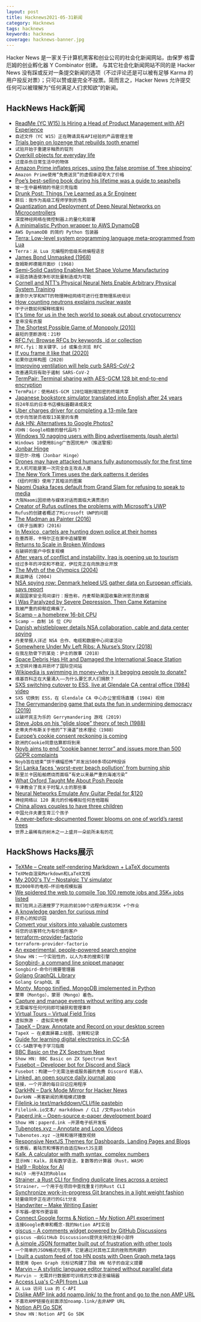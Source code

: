 ```yaml
---
layout: post
title: Hacknews2021-05-31新闻
category: Hacknews
tags: hacknews
keywords: hacknews
coverage: hacknews-banner.jpg
---
```


Hacker News 是一家关于计算机黑客和创业公司的社会化新闻网站，由保罗·格雷厄姆的创业孵化器 Y Combinator 创建。
与其它社会化新闻网站不同的是 Hacker News 没有踩或反对一条提交新闻的选项（不过评论还是可以被有足够 Karma 的用户投反对票）；只可以赞或是完全不投票。简而言之，Hacker News 允许提交任何可以被理解为“任何满足人们求知欲”的新闻。

## HackNews Hack新闻


- [ReadMe (YC W15) Is Hiring a Head of Product Management with API Experience](https://readme.com/careers#head-of-product-management)
- `自述文件（YC W15）正在聘请具有API经验的产品管理主管`
- [Trials begin on lozenge that rebuilds tooth enamel](https://dental.washington.edu/trials-begin-on-lozenge-that-rebuilds-tooth-enamel/)
- `试验开始于重建牙釉质的锭剂`
- [Overkill objects for everyday life](https://neil.computer/notes/overkill-objects-for-everyday-life/)
- `过度杀伤日常生活中的物体`
- [Amazon Prime inflates prices, using the false promise of ‘free shipping’](https://mattstoller.substack.com/p/amazon-primes-free-shipping-promise)
- `Amazon Prime使用“免费送货”的虚假承诺夸大了价格`
- [Poe’s best-selling book during his lifetime was a guide to seashells](https://www.atlasobscura.com/articles/edgar-allen-poe-seashell-book)
- `坡一生中最畅销的书是贝壳指南`
- [Drunk Post: Things I've Learned as a Sr Engineer](https://old.reddit.com/r/ExperiencedDevs/comments/nmodyl/drunk_post_things_ive_learned_as_a_sr_engineer/)
- `醉后：我作为高级工程师学到的东西`
- [Quantization and Deployment of Deep Neural Networks on Microcontrollers](https://www.mdpi.com/1424-8220/21/9/2984/htm)
- `深度神经网络在微控制器上的量化和部署`
- [A minimalistic Python wrapper to AWS DynamoDB](https://github.com/dineshsonachalam/Lucid-Dynamodb)
- `AWS DynamoDB 的简约 Python 包装器`
- [Terra: Low-level system programming language meta-programmed from Lua](https://terralang.org/)
- `Terra：从 Lua 元编程的低级系统编程语言`
- [James Bond Unmasked (1968)](https://www.commentarymagazine.com/articles/mordecai-richler/james-bond-unmasked/)
- `詹姆斯邦德揭开面纱 (1968)`
- [Semi-Solid Casting Enables Net Shape Volume Manufacturing](https://www.engineering.com/story/semi-solid-casting-enables-net-shape-volume-manufacturing)
- `半固态铸造使净形状批量制造成为可能`
- [Cornell and NTT’s Physical Neural Nets Enable Arbitrary Physical System Training](https://syncedreview.com/2021/05/27/deepmind-podracer-tpu-based-rl-frameworks-deliver-exceptional-performance-at-low-cost-28/)
- `康奈尔大学和NTT的物理神经网络可进行任意物理系统培训`
- [How counting neutrons explains nuclear waste](https://rootsofprogress.org/nuclear-physics)
- `中子计数如何解释核废料`
- [It's time for us in the tech world to speak out about cryptocurrency](https://twitter.com/Pinboard/status/1399058952336277505)
- `皇帝没有衣服`
- [The Shortest Possible Game of Monopoly (2010)](https://scatter.wordpress.com/2010/05/30/the-shortest-possible-game-of-monopoly-21-seconds/)
- `最短的垄断游戏：21秒`
- [RFC.fyi: Browse RFCs by keywords, id or collection](https://rfc.fyi/)
- `RFC.fyi：按关键字、id 或集合浏览 RFC`
- [If you frame it like that (2020)](https://theamericanscholar.org/if-you-frame-it-like-that/)
- `如果你这样构图（2020）`
- [Improving ventilation will help curb SARS-CoV-2](https://www.economist.com/science-and-technology/2021/05/26/improving-ventilation-will-help-curb-sars-cov-2)
- `改善通风将有助于遏制 SARS-CoV-2`
- [TermPair: Terminal sharing with AES-GCM 128 bit end-to-end encryption](https://github.com/cs01/termpair)
- `TermPair：使用AES-GCM 128位端到端加密的终端共享`
- [Japanese bookstore simulator translated into English after 24 years](https://rhizome.org/editorial/2021/may/18/true-fans-translate-fansubbing-bookstory/)
- `将24年后的日本书店模拟器翻译成英文`
- [Uber charges driver for completing a 13-mile fare](https://twitter.com/TheSofaaa/status/1398990015611473927)
- `优步向驾驶员收取13英里的车费`
- [Ask HN: Alternatives to Google Photos?](item?id=27338008)
- `问HN：Google相册的替代品吗？`
- [Windows 10 nagging users with Bing advertisements (push alerts)](https://www.windowslatest.com/2021/05/31/windows-10-is-now-nagging-users-with-microsoft-bing-alerts/)
- `Windows 10使用Bing广告困扰用户（推送警报）`
- [Jonbar Hinge](https://en.wikipedia.org/wiki/Jonbar_hinge)
- `琼巴尔·欣格（Jonbar Hinge）`
- [Drones may have attacked humans fully autonomously for the first time](https://nypost.com/2021/05/29/killer-drone-hunted-down-a-human-target-without-being-told-to/)
- `无人机可能是第一次完全自主攻击人类`
- [The New York Times uses the dark patterns it derides](https://www.nirandfar.com/cancel-new-york-times/)
- `《纽约时报》使用了其暗淡的图案`
- [Naomi Osaka faces default from Grand Slam for refusing to speak to media](https://www.bbc.com/sport/tennis/57301475)
- `大阪Naomi因拒绝与媒体对话而面临大满贯违约`
- [Creator of Rufus outlines the problems with Microsoft's UWP](https://github.com/pbatard/rufus/issues/1617)
- `Rufus的创建者概述了Microsoft UWP的问题`
- [The Madman as Painter (2016)](https://www.city-journal.org/html/madman-painter-14347.html)
- `《疯子当画家》（2016）`
- [In Mexico, cartels are hunting down police at their homes](https://apnews.com/article/caribbean-mexico-police-f6ea7798ca3cc171ac13b3a5a6a6c266)
- `在墨西哥，卡特尔正在家中追捕警察`
- [Returns to Scale in Broken Windows](https://fantasticanachronism.com/2021/05/25/returns-to-scale-in-broken-windows/)
- `在破碎的窗户中恢复规模`
- [After years of conflict and instability, Iraq is opening up to tourism](https://monocle.com/magazine/issues/144/open-invitation/)
- `经过多年的冲突和不稳定，伊拉克正在向旅游业开放`
- [The Myth of the Olympics (2004)](https://www.nybooks.com/articles/2004/10/21/the-myth-of-the-olympics/)
- `奥运神话 (2004)`
- [NSA spying row: Denmark helped US gather data on European officials, says report](https://www.bbc.com/news/world-europe-57302806)
- `美国国家安全局间谍行：报告称，丹麦帮助美国收集欧洲官员的数据`
- [I Was Paralyzed by Severe Depression. Then Came Ketamine](https://www.nytimes.com/2021/05/30/opinion/ketamine-treatment-depression.html)
- `我被严重的抑郁症瘫痪了。`
- [Scamp – a homebrew 16-bit CPU](https://incoherency.co.uk/blog/stories/scamp-lives.html)
- `Scamp – 自制 16 位 CPU`
- [Danish whistleblower details NSA collaboration, cable and data center spying](https://www.datacenterdynamics.com/en/news/danish-whistleblower-details-nsa-collaboration-submarine-cable-spying-surveillance-data-center/)
- `丹麦举报人详述 NSA 合作、电缆和数据中心间谍活动`
- [Somewhere Under My Left Ribs: A Nurse’s Story (2018)](https://longreads.com/2018/05/31/somewhere-under-my-left-ribs-a-nurses-story/)
- `在我左肋骨下的某处：护士的故事（2018）`
- [Space Debris Has Hit and Damaged the International Space Station](https://www.sciencealert.com/space-debris-has-damaged-the-international-space-station)
- `太空碎片撞击并损坏了国际空间站`
- [Wikipedia is swimming in money–why is it begging people to donate?](https://www.dailydot.com/debug/wikipedia-endownemnt-fundraising/)
- `维基百科正在大量涌入——为什么要乞求人们捐款？`
- [SXS switching cutover to ESS, live at Glendale CA central office (1984) video](https://youtube.com/watch?v=saRir95iIWk)
- `SXS 切换到 ESS，在 Glendale CA 中心办公室现场直播 (1984) 视频`
- [The Gerrymandering game that puts the fun in undermining democracy (2019)](https://arstechnica.com/gaming/2019/08/mapmaker-the-gerrymandering-game-that-puts-the-fun-in-undermining-democracy/)
- `以破坏民主为乐的 Gerrymandering 游戏 (2019)`
- [Steve Jobs on his “glide slope” theory of tech (1988)](https://soundcloud.com/user-626311220/steve-jobs-on-his-glide-slope-theory-of-tech-1988)
- `史蒂夫乔布斯关于他的“下滑道”技术理论（1988）`
- [Europe’s cookie consent reckoning is coming](https://techcrunch.com/2021/05/30/europes-cookie-consent-reckoning-is-coming/)
- `欧洲的Cookie同意估算即将到来`
- [Noyb aims to end “cookie banner terror” and issues more than 500 GDPR complaints](https://noyb.eu/en/noyb-aims-end-cookie-banner-terror-and-issues-more-500-gdpr-complaints)
- `Noyb旨在结束“饼干横幅恐怖”并发出500多项GDPR投诉`
- [Sri Lanka faces 'worst-ever beach pollution' from burning ship](https://www.dw.com/en/sri-lanka-faces-worst-ever-beach-pollution-from-burning-ship/a-57712086)
- `斯里兰卡因船舶燃烧而面临“有史以来最严重的海滩污染”`
- [What Oxford Taught Me About Posh People](https://unherd.com/2021/05/what-oxford-taught-me-about-posh-people/)
- `牛津教会了我关于时髦人士的那些事`
- [Neural Networks Emulate Any Guitar Pedal for $120](https://hackaday.com/2021/05/30/neural-networks-emulate-any-guitar-pedal-for-120/)
- `神经网络以 120 美元的价格模拟任何吉他踏板`
- [China allows couples to have three children](https://www.bbc.com/news/world-asia-china-57303592)
- `中国允许夫妻生育三个孩子`
- [A never-before-documented flower blooms on one of world’s rarest trees](https://www.nationalgeographic.co.uk/environment-and-conservation/2021/05/a-never-before-documented-flower-blooms-on-one-of-worlds-rarest-trees)
- `世界上最稀有的树木之一上盛开一朵前所未有的花`


## HackShows Hacks展示

- [ TeXMe – Create self-rendering Markdown + LaTeX documents](https://github.com/susam/texme)
- `TeXMe自渲染Markdown和LaTeX文档`
- [ My 2000's TV – Nostalgic TV simulator](https://my00stv.com/)
- `我2000年的电视–怀旧电视模拟器`
- [ We spidered the web to compile Top 100 remote jobs and 35K+ jobs listed](https://remotists.com/top100_remotejobs/)
- `我们在网上迅速搜罗了列出的前100个远程作业和35K +个作业`
- [ A knowledge garden for curious mind](https://innos.io?s=HN)
- `好奇心的知识园`
- [ Convert your visitors into valuable customers](https://embedery.com)
- `将您的访客转化为有价值的客户`
- [ terraform-provider-factorio](https://github.com/efokschaner/terraform-provider-factorio)
- `terraform-provider-factorio`
- [ An experimental, people-powered search engine](https://ninfex.com/hello)
- `Show HN：一个实验性的，以人为本的搜索引擎`
- [ Songbird- a command line snippet manager](https://www.npmjs.com/package/songbird-cli)
- `Songbird-命令行摘要管理器`
- [ Golang GraphQL Library](https://github.com/getoutreach/goql)
- `Golang GraphQL 库`
- [ Monty, Mongo tinified. MongoDB implemented in Python](https://github.com/davidlatwe/montydb)
- `蒙蒂（Montgo），蒙哥（Mongo）着色。`
- [ Capture and manage events without writing any code](https://www.auditbite.com/)
- `无需编写任何代码即可捕获和管理事件`
- [ Virtual Tours – Virtual Field Trips](https://gez.la)
- `虚拟旅游 - 虚拟实地考察`
- [ TapeX – Draw, Annotate and Record on your desktop screen](https://tapex.app)
- `TapeX – 在桌面屏幕上绘图、注释和记录`
- [ Guide for learning digital electronics in CC-SA](http://learn.circuitverse.org)
- `CC-SA数字电子学习指南`
- [ BBC Basic on the ZX Spectrum Next](http://www.breakintoprogram.co.uk/projects/spectrum-next-projects/bbc-basic-for-the-spectrum-next-introduction)
- `Show HN: BBC Basic on ZX Spectrum Next`
- [ Fusebot – Developer bot for Discord and Slack](https://fusebot.io/)
- `Fusebot：构建一个无需注册或服务器的免费 Discord 机器人`
- [ Linked, an open source daily journal app](https://github.com/muc-dev/linked)
- `链接，一个开源的每日日记应用程序`
- [ DarkHN – Dark Mode Mirror for Hacker News](https://darkhn.herokuapp.com/)
- `DarkHN –黑客新闻的黑暗模式镜像`
- [ Filelink.io text/markddown/CLI/file pastebin](https://filelink.io)
- `Filelink.io文本/ markddown / CLI /文件pastebin`
- [ Paperd.ink – Open-source e-paper development board](https://paperd.ink)
- `Show HN：paperd.ink –开源电子纸开发板`
- [ Tubenotes.xyz – Annotate and Loop Videos](https://tubenotes.xyz/)
- `Tubenotes.xyz –注释和循环播放视频`
- [ Responsive NextJS Themes for Dashboards, Landing Pages and Blogs](https://creativedesignsguru.com/category/nextjs/)
- `仪表板，着陆页和博客的自适应NextJS主题`
- [ Kalk, A calculator with math syntax, complex numbers](https://kalk.strct.net)
- `显示HN：Kalk，具有数学语法，复数等的计算器（Rust，WASM）`
- [ Hal9 – Roblox for AI](https://hal9.ai/)
- `Hal9 –用于AI的Roblox`
- [ Strainer, a Rust CLI for finding duplicate lines across a project](https://github.com/brundonsmith/strainer)
- `Strainer，一个用于在项目中查找重复行的Rust CLI`
- [ Synchronize work-in-progress Git branches in a light weight fashion](https://github.com/rraval/git-nomad)
- `轻量级同步正在进行的Git分支`
- [ Handwriter – Make Writing Easier](https://github.com/sherlockdoyle/Handwriter)
- `手写器–使写作更容易`
- [ Connect Google forms & Notion – My Notion API experiment](https://formtonotion.com/demo)
- `连接Google表单和概念-我的Notion API实验`
- [ giscus – A comments widget powered by GitHub Discussions](https://giscus.app)
- `giscus –由GitHub Discussions提供支持的注释小部件`
- [ A simple JSON formatter built out of frustration with other tools](http://jsonformatter.com/)
- `一个简单的JSON格式化程序，它是通过对其他工具的挫败而构建的`
- [ I built a custom feed of top HN posts with Open Graph meta tags](https://www.presbot.com/feed/)
- `我使用 Open Graph 元标记构建了顶级 HN 帖子的自定义提要`
- [ Marvin – A stylistic language editor trained without parallel data](https://marvin.vivekaithal.co/)
- `Marvin – 无需并行数据即可训练的文体语言编辑器`
- [ Access Lua's C-API from Lua](https://git.sr.ht/~shakna/multilua)
- `从 Lua 访问 Lua 的 C-API`
- [ Dislike AMP link add noamp.link/ to the front and go to the non AMP URL](https://noamp.link/)
- `不喜欢AMP链接在前面添加noamp.link/去非AMP URL`
- [ Notion API Go SDK](https://github.com/jomei/notionapi)
- `Show HN：Notion API Go SDK`

